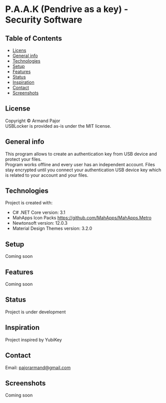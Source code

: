 # P.A.A.K (Pendrive as a key) - Security Software
## Table of Contents
* [Licens](#licens)
* [General info](#general-info)
* [Technologies](#technologies)
* [Setup](#setup)
* [Features](#features)
* [Status](#status)
* [Inspiration](#inspiration)
* [Contact](#contact)
* [Screenshots](#screenshots)

## License
Copyright © Armand Pajor  
USBLocker is provided as-is under the MIT license.

## General info
This program allows to create an authentication key from USB device and protect your files.  
Program works offline and every user has an independent account.
Files stay encrypted until you connect your authentication USB device key which is related to your account and your files.  
	
## Technologies
Project is created with:
* C# .NET Core version: 3.1
* MahApps Icon Packs https://github.com/MahApps/MahApps.Metro
* Newtonsoft version: 12.0.3
* Material Design Themes version: 3.2.0
	
## Setup
Coming soon  

## Features
Coming soon  

## Status
Project is under development  

## Inspiration
Project inspired by YubiKey  

## Contact
Email: pajorarmand@gmail.com

## Screenshots
Coming soon
